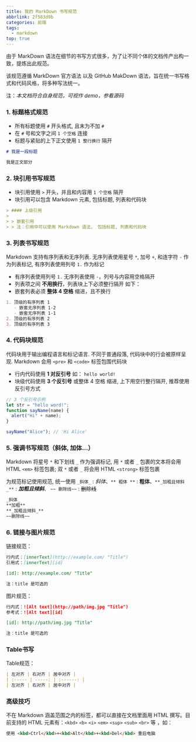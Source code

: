 ```yaml
---
title: 我的 MarkDown 书写规范
abbrlink: 2f583d9b
categories: 前端
tags:
  - markdown
top: true
---
```


由于 MarkDown 语法在细节的书写方式很多，为了让不同个体的文档传产出构一致，提炼出此规范。

该规范遵循 MarkDown 官方语法 以及 GitHub MakDown 语法，旨在统一书写格式和代码风格，将多种写法统一。

注：_本文档符合自身规范，可视作 demo，参看源码_

### 1. 标题格式规范

- 所有标题使用 `#` 开头格式, 且末为不加 `#`
- 在 `#` 号和文字之间 `1 个空格` 连接
- 标题与紧贴的上下正文使用 `1 整行换行` 隔开

```md
# 我是一段标题

我是正文部分
```

### 2. 块引用书写规范

- 块引用使用 `>` 开头，并且和内容用 `1 个空格` 隔开
- 块引用可以包含 Markdown 元素, 包括标题, 列表和代码块

```md
> #### 上级引用
>
> > 嵌套引用
> > 注：引用中可以使用 Markdown 语法， 包括标题, 列表和代码块
```

### 3. 列表书写规范

Markdown 支持有序列表和无序列表. 无序列表使用星号 `*`, 加号 `+`, 和连字符 `-` 作为列表标记, 有序列表使用列号 `1.` 作为标记

- 有序列表使用列号 `1.` 无序列表使用 `-`，列号与内容用空格隔开
- 列表项之间 **不用换行**，列表块上下必须整行隔开 如下：
- 嵌套列表必须 **整体 4 空格** 缩进，且不换行

```md
1. 顶级的有序列表 1
   - 嵌套无序列表 1-2
   - 嵌套无序列表 1-1
2. 顶级的有序列表 2
3. 顶级的有序列表 3
```

### 4. 代码块规范

代码块用于输出编程语言和标记语言. 不同于普通段落, 代码块中的行会被原样呈现. Markdown 会用 `<pre>` 和 `<code>` 标签包围代码块

- 行内代码使用 **1 对反引号** 如： `hello world!`
- 块级代码使用 **3 个反引号** 或整体 4 空格 缩进, 上下用空行整行隔开, 推荐使用反引号方式

```js
// 3 个反引号示例
let str = "hello word!";
function sayName(name) {
  alert("Hi" + name);
}

sayName("Alice"); // 'Hi Alice'
```

### 5. 强调书写规范（斜体, 加体…）

Markdown 将星号 `*` 和下划线 `_` 作为强调标记, 用 `*` 或者 `_` 包裹的文本将会用 HTML `<em>` 标签包裹; 双 `*` 或者 `_` 将会用 HTML `<strong>` 标签包裹

为规范标记使用规范, 统一使用 `_斜体_` : _斜体_、`** 粗体 **` : **粗体**、`**_加粗且倾斜_**` : **_加粗且倾斜_**、 `~~ 删除线~~` : ~~删除线~~

```md
_斜体_
**加粗**
**_加粗且倾斜_**
~~删除线~~
```

### 6. 链接与图片规范

链接规范：

```md
行内式：[innerText](http://example.com/ "Title")
引用式：[innerText][id]

[id]: http://example.com/ "Title"

注：title 是可选的
```

图片规范：

```md
行内式：![Alt text](http://path/img.jpg "Title")
参考式：![Alt text][id]

[id]: http://path/img.jpg "Title"

注：title 是可选的
```

### Table书写

Table规范：

```md
| 左对齐 | 右对齐 | 居中对齐 |
| :----- | -----: | :------: |
| 左对齐 | 右对齐 | 居中对齐 |
```

### 高级技巧

不在 Markdown 涵盖范围之内的标签，都可以直接在文档里面用 HTML 撰写。目前支持的 HTML 元素有：`<kbd>` `<b>` `<i>` `<em>` `<sup>` `<sub>` `<br>` 等 ，如：

```md
使用 <kbd>Ctrl</kbd>+<kbd>Alt</kbd>+<kbd>Del</kbd> 重启电脑
```
